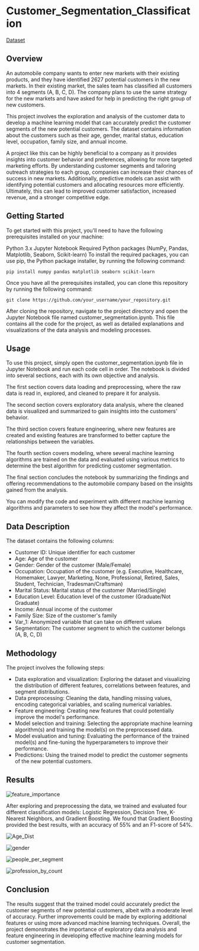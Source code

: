 # Customer_Segmentation_Classification

[Dataset](https://www.kaggle.com/datasets/kaushiksuresh147/customer-segmentation)

## Overview

An automobile company wants to enter new markets with their existing products, and they have identified 2627 potential customers in the new markets. In their existing market, the sales team has classified all customers into 4 segments (A, B, C, D). The company plans to use the same strategy for the new markets and have asked for help in predicting the right group of new customers.

This project involves the exploration and analysis of the customer data to develop a machine learning model that can accurately predict the customer segments of the new potential customers. The dataset contains information about the customers such as their age, gender, marital status, education level, occupation, family size, and annual income.

A project like this can be highly beneficial to a company as it provides insights into customer behavior and preferences, allowing for more targeted marketing efforts. By understanding customer segments and tailoring outreach strategies to each group, companies can increase their chances of success in new markets. Additionally, predictive models can assist with identifying potential customers and allocating resources more efficiently. Ultimately, this can lead to improved customer satisfaction, increased revenue, and a stronger competitive edge.

## Getting Started

To get started with this project, you'll need to have the following prerequisites installed on your machine:

Python 3.x
Jupyter Notebook
Required Python packages (NumPy, Pandas, Matplotlib, Seaborn, Scikit-learn)
To install the required packages, you can use pip, the Python package installer, by running the following command:

```pip install numpy pandas matplotlib seaborn scikit-learn```

Once you have all the prerequisites installed, you can clone this repository by running the following command:

```git clone https://github.com/your_username/your_repository.git```

After cloning the repository, navigate to the project directory and open the Jupyter Notebook file named customer_segmentation.ipynb. This file contains all the code for the project, as well as detailed explanations and visualizations of the data analysis and modeling processes.

## Usage

To use this project, simply open the customer_segmentation.ipynb file in Jupyter Notebook and run each code cell in order. The notebook is divided into several sections, each with its own objective and analysis.

The first section covers data loading and preprocessing, where the raw data is read in, explored, and cleaned to prepare it for analysis.

The second section covers exploratory data analysis, where the cleaned data is visualized and summarized to gain insights into the customers' behavior.

The third section covers feature engineering, where new features are created and existing features are transformed to better capture the relationships between the variables.

The fourth section covers modeling, where several machine learning algorithms are trained on the data and evaluated using various metrics to determine the best algorithm for predicting customer segmentation.

The final section concludes the notebook by summarizing the findings and offering recommendations to the automobile company based on the insights gained from the analysis.

You can modify the code and experiment with different machine learning algorithms and parameters to see how they affect the model's performance.

## Data Description

The dataset contains the following columns:

* Customer ID: Unique identifier for each customer
* Age: Age of the customer
* Gender: Gender of the customer (Male/Female)
* Occupation: Occupation of the customer (e.g. Executive, Healthcare, Homemaker, Lawyer, Marketing, None, Professional, Retired, Sales, Student, Technician, Tradesman/Craftsman)
* Marital Status: Marital status of the customer (Married/Single)
* Education Level: Education level of the customer (Graduate/Not Graduate)
* Income: Annual income of the customer
* Family Size: Size of the customer's family
* Var_1: Anonymized variable that can take on different values
* Segmentation: The customer segment to which the customer belongs (A, B, C, D)

## Methodology

The project involves the following steps:

* Data exploration and visualization: Exploring the dataset and visualizing the distribution of different features, correlations between features, and segment distributions.
* Data preprocessing: Cleaning the data, handling missing values, encoding categorical variables, and scaling numerical variables.
* Feature engineering: Creating new features that could potentially improve the model's performance.
* Model selection and training: Selecting the appropriate machine learning algorithm(s) and training the model(s) on the preprocessed data.
* Model evaluation and tuning: Evaluating the performance of the trained model(s) and fine-tuning the hyperparameters to improve their performance.
* Predictions: Using the trained model to predict the customer segments of the new potential customers.

## Results

![feature_importance](https://user-images.githubusercontent.com/80132877/236533743-74676cf4-737e-4e80-98e1-a02fb3d041ad.png)

After exploring and preprocessing the data, we trained and evaluated four different classification models: Logistic Regression, Decision Tree, K-Nearest Neighbors, and Gradient Boosting. We found that Gradient Boosting provided the best results, with an accuracy of 55% and an F1-score of 54%.

![Age_Dist](https://user-images.githubusercontent.com/80132877/236533795-e33fe538-a220-4c4e-a3af-6c23362bbf26.png)

![gender](https://user-images.githubusercontent.com/80132877/236533810-11831d39-1651-4fd3-be6b-ea3257992fc8.png)

![people_per_segment](https://user-images.githubusercontent.com/80132877/236533826-3d6eb2c5-0fcc-427c-b0f1-fddc76c1e86c.png)

![profession_by_count](https://user-images.githubusercontent.com/80132877/236533842-19407334-70bb-424e-8de9-d7a2ff14cb2a.png)

## Conclusion

The results suggest that the trained model could accurately predict the customer segments of new potential customers, albeit with a moderate level of accuracy. Further improvements could be made by exploring additional features or using more advanced machine learning techniques. Overall, the project demonstrates the importance of exploratory data analysis and feature engineering in developing effective machine learning models for customer segmentation.
